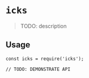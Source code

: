 # `icks`

> TODO: description

## Usage

```
const icks = require('icks');

// TODO: DEMONSTRATE API
```
